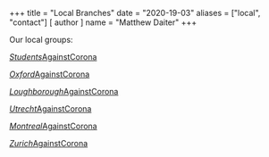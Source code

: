 +++
title = "Local Branches"
date = "2020-19-03"
aliases = ["local", "contact"]
[ author ]
  name = "Matthew Daiter"
+++

Our local groups:

[*Students*AgainstCorona](https://www.facebook.com/groups/StudentsAgainstCorona/)

[*Oxford*AgainstCorona](https://www.facebook.com/groups/OxfordAgainstCorona/)

[*Loughborough*AgainstCorona](https://www.facebook.com/groups/LboroVolunteers/)

[*Utrecht*AgainstCorona](https://www.facebook.com/groups/2711673505618181)

[*Montreal*AgainstCorona](https://www.facebook.com/groups/MontrealAgainstCorona/)

[*Zurich*AgainstCorona](https://www.facebook.com/groups/223412752355111)